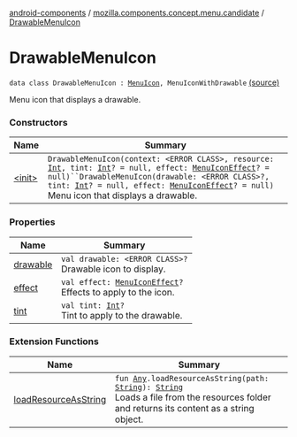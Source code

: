 [android-components](../../index.md) / [mozilla.components.concept.menu.candidate](../index.md) / [DrawableMenuIcon](./index.md)

# DrawableMenuIcon

`data class DrawableMenuIcon : `[`MenuIcon`](../-menu-icon.md)`, MenuIconWithDrawable` [(source)](https://github.com/mozilla-mobile/android-components/blob/master/components/concept/menu/src/main/java/mozilla/components/concept/menu/candidate/MenuIcon.kt#L25)

Menu icon that displays a drawable.

### Constructors

| Name | Summary |
|---|---|
| [&lt;init&gt;](-init-.md) | `DrawableMenuIcon(context: <ERROR CLASS>, resource: `[`Int`](https://kotlinlang.org/api/latest/jvm/stdlib/kotlin/-int/index.html)`, tint: `[`Int`](https://kotlinlang.org/api/latest/jvm/stdlib/kotlin/-int/index.html)`? = null, effect: `[`MenuIconEffect`](../-menu-icon-effect.md)`? = null)``DrawableMenuIcon(drawable: <ERROR CLASS>?, tint: `[`Int`](https://kotlinlang.org/api/latest/jvm/stdlib/kotlin/-int/index.html)`? = null, effect: `[`MenuIconEffect`](../-menu-icon-effect.md)`? = null)`<br>Menu icon that displays a drawable. |

### Properties

| Name | Summary |
|---|---|
| [drawable](drawable.md) | `val drawable: <ERROR CLASS>?`<br>Drawable icon to display. |
| [effect](effect.md) | `val effect: `[`MenuIconEffect`](../-menu-icon-effect.md)`?`<br>Effects to apply to the icon. |
| [tint](tint.md) | `val tint: `[`Int`](https://kotlinlang.org/api/latest/jvm/stdlib/kotlin/-int/index.html)`?`<br>Tint to apply to the drawable. |

### Extension Functions

| Name | Summary |
|---|---|
| [loadResourceAsString](../../mozilla.components.support.test.file/kotlin.-any/load-resource-as-string.md) | `fun `[`Any`](https://kotlinlang.org/api/latest/jvm/stdlib/kotlin/-any/index.html)`.loadResourceAsString(path: `[`String`](https://kotlinlang.org/api/latest/jvm/stdlib/kotlin/-string/index.html)`): `[`String`](https://kotlinlang.org/api/latest/jvm/stdlib/kotlin/-string/index.html)<br>Loads a file from the resources folder and returns its content as a string object. |
